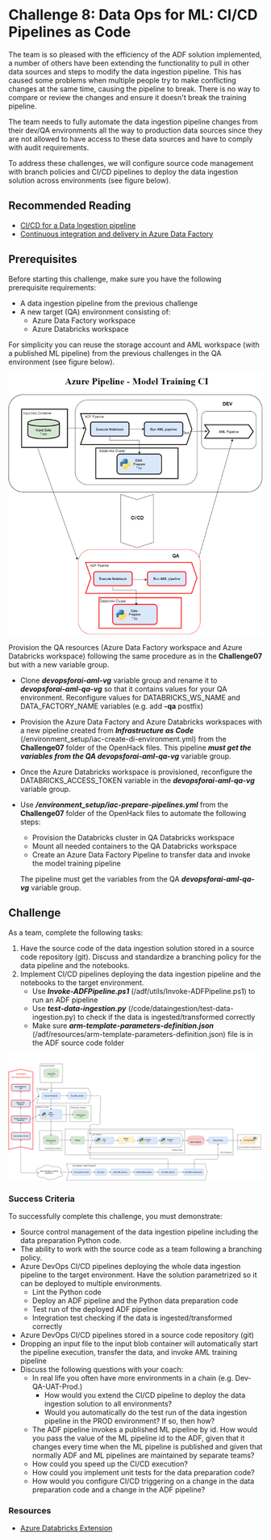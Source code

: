 # Challenge 8: Data Ops for ML: CI/CD Pipelines as Code

The team is so pleased with the efficiency of the ADF solution implemented, a number of others have been extending the functionality to pull in other data sources and steps to modify the data ingestion pipeline. This has caused some problems when multiple people try to make conflicting changes at the same time, causing the pipeline to break. There is no way to compare or review the changes and ensure it doesn't break the training pipeline.

The team needs to fully automate the data ingestion pipeline changes from their dev/QA environments all the way to production data sources since they are not allowed to have access to these data sources and have to comply with audit requirements.

To address these challenges, we will configure source code management with branch policies and CI/CD pipelines to deploy the data ingestion solution across environments (see figure below).

## Recommended Reading

* [CI/CD for a Data Ingestion pipeline](https://docs.microsoft.com/azure/machine-learning/how-to-cicd-data-ingestion)
* [Continuous integration and delivery in Azure Data Factory](https://docs.microsoft.com/azure/data-factory/continuous-integration-deployment#overview)

## Prerequisites

Before starting this challenge, make sure you have the following prerequisite requirements:

* A data ingestion pipeline from the previous challenge
* A new target (QA) environment consisting of:
    * Azure Data Factory workspace
    * Azure Databricks workspace

For simplicity you can reuse the storage account and AML workspace (with a published ML pipeline) from the previous challenges in the QA environment (see figure below).

![Challenge 8 diagram](images/chall8diagram.png)

Provision the QA resources (Azure Data Factory workspace and Azure Databricks workspace) following the same procedure as in the **Challenge07** but with a new variable group.

* Clone ***devopsforai-aml-vg*** variable group and rename it to ***devopsforai-aml-qa-vg*** so that it contains values for your QA environment. Reconfigure values for DATABRICKS_WS_NAME and DATA_FACTORY_NAME variables (e.g. add **-qa** postfix)

* Provision the Azure Data Factory and Azure Databricks workspaces with a new pipeline created from ***Infrastructure as Code*** (/environment_setup/iac-create-di-environment.yml) from the **Challenge07** folder of the OpenHack files. This pipeline ***must get the variables from the QA devopsforai-aml-qa-vg*** variable group.
* Once the Azure Databricks workspace is provisioned, reconfigure the DATABRICKS_ACCESS_TOKEN variable in the ***devopsforai-aml-qa-vg*** variable group.
* Use ***/environment_setup/iac-prepare-pipelines.yml*** from the **Challenge07** folder of the OpenHack files to automate the following steps:
    * Provision the Databricks cluster in QA Databricks workspace
    * Mount all needed containers to the QA Databricks workspace
    * Create an Azure Data Factory Pipeline to transfer data and invoke the model training pipeline

    The pipeline must get the variables from the QA ***devopsforai-aml-qa-vg*** variable group.

## Challenge

As a team, complete the following tasks:

1. Have the source code of the data ingestion solution stored in a source code repository (git). Discuss and standardize a branching policy for the data pipeline and the notebooks.
2. Implement CI/CD pipelines deploying the data ingestion pipeline and the notebooks to the target environment.
    * Use ***Invoke-ADFPipeline.ps1*** (/adf/utils/Invoke-ADFPipeline.ps1) to run an ADF pipeline
    * Use ***test-data-ingestion.py*** (/code/dataingestion/test-data-ingestion.py) to check if the data is ingested/transformed correctly
    * Make sure ***arm-template-parameters-definition.json*** (/adf/resources/arm-template-parameters-definition.json) file is in the ADF source code folder

![Challenge 8 diagram](images/Diagrams-Chall-8.png)

### Success Criteria

To successfully complete this challenge, you must demonstrate:

* Source control management of the data ingestion pipeline including the data preparation Python code.
* The ability to work with the source code as a team following a branching policy.
* Azure DevOps CI/CD pipelines deploying the whole data ingestion pipeline to the target environment. Have the solution parametrized so it can be deployed to multiple environments.
    * Lint the Python code
    * Deploy an ADF pipeline and the Python data preparation code
    * Test run of the deployed ADF pipeline
    * Integration test checking if the data is ingested/transformed correctly
* Azure DevOps CI/CD pipelines stored in a source code repository (git)
* Dropping an input file to the input blob container will automatically start the pipeline execution, transfer the data, and invoke AML training pipeline
* Discuss the following questions with your coach:
    * In real life you often have more environments in a chain (e.g. Dev-QA-UAT-Prod.)
        * How would you extend the CI/CD pipeline to deploy the data ingestion solution to all environments?
        * Would you automatically do the test run of the data ingestion pipeline in the PROD environment? If so, then how?
    * The ADF pipeline invokes a published ML pipeline by id. How would you pass the value of the ML pipeline id to the ADF, given that it changes every time when the ML pipeline is published and given that normally ADF and ML pipelines are maintained by separate teams?
    * How could you speed up the CI/CD execution?
    * How could you implement unit tests for the data preparation code?
    * How would you configure CI/CD triggering on a change in the data preparation code and a change in the ADF pipeline?

### Resources

* [Azure Databricks Extension](https://github.com/microsoft/azdo-databricks)
